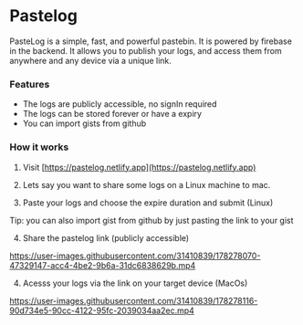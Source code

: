 # Pastelog

PasteLog is a simple, fast, and powerful pastebin. It is powered by firebase in the backend.
It allows you to publish your logs, and access them from anywhere and any device via a unique link.


### Features
- The logs are publicly accessible, no signIn required
- The logs can be stored forever or have a expiry
- You can import gists from github


### How it works


1. Visit [https://pastelog.netlify.app](https://pastelog.netlify.app)

2. Lets say you want to share some logs on a Linux machine to mac.

3. Paste your logs and choose the expire duration and submit (Linux)

Tip: you can also import gist from github by just pasting the link to your gist 

4. Share the pastelog link (publicly accessible)

https://user-images.githubusercontent.com/31410839/178278070-47329147-acc4-4be2-9b6a-31dc6838629b.mp4


4. Acesss your logs via the link on your target device (MacOs)

https://user-images.githubusercontent.com/31410839/178278116-90d734e5-90cc-4122-95fc-2039034aa2ec.mp4
